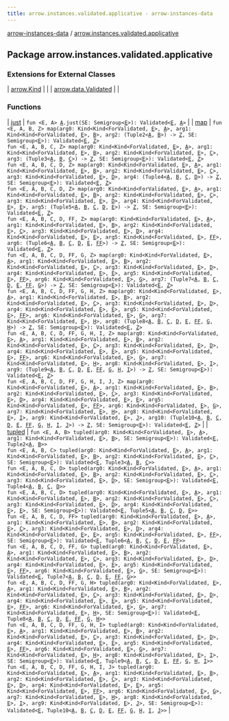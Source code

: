```yaml
---
title: arrow.instances.validated.applicative - arrow-instances-data
---
```


[arrow-instances-data](../index.html) / [arrow.instances.validated.applicative](./index.html)

## Package arrow.instances.validated.applicative

### Extensions for External Classes

| [arrow.Kind](arrow.-kind/index.html) |  |
| [arrow.data.Validated](arrow.data.-validated/index.html) |  |

### Functions

| [just](just.html) | `fun <E, A> `[`A`](just.html#A)`.just(SE: Semigroup<`[`E`](just.html#E)`>): Validated<`[`E`](just.html#E)`, `[`A`](just.html#A)`>` |
| [map](map.html) | `fun <E, A, B, Z> map(arg0: Kind<Kind<ForValidated, `[`E`](map.html#E)`>, `[`A`](map.html#A)`>, arg1: Kind<Kind<ForValidated, `[`E`](map.html#E)`>, `[`B`](map.html#B)`>, arg2: (Tuple2<`[`A`](map.html#A)`, `[`B`](map.html#B)`>) -> `[`Z`](map.html#Z)`, SE: Semigroup<`[`E`](map.html#E)`>): Validated<`[`E`](map.html#E)`, `[`Z`](map.html#Z)`>`<br>`fun <E, A, B, C, Z> map(arg0: Kind<Kind<ForValidated, `[`E`](map.html#E)`>, `[`A`](map.html#A)`>, arg1: Kind<Kind<ForValidated, `[`E`](map.html#E)`>, `[`B`](map.html#B)`>, arg2: Kind<Kind<ForValidated, `[`E`](map.html#E)`>, `[`C`](map.html#C)`>, arg3: (Tuple3<`[`A`](map.html#A)`, `[`B`](map.html#B)`, `[`C`](map.html#C)`>) -> `[`Z`](map.html#Z)`, SE: Semigroup<`[`E`](map.html#E)`>): Validated<`[`E`](map.html#E)`, `[`Z`](map.html#Z)`>`<br>`fun <E, A, B, C, D, Z> map(arg0: Kind<Kind<ForValidated, `[`E`](map.html#E)`>, `[`A`](map.html#A)`>, arg1: Kind<Kind<ForValidated, `[`E`](map.html#E)`>, `[`B`](map.html#B)`>, arg2: Kind<Kind<ForValidated, `[`E`](map.html#E)`>, `[`C`](map.html#C)`>, arg3: Kind<Kind<ForValidated, `[`E`](map.html#E)`>, `[`D`](map.html#D)`>, arg4: (Tuple4<`[`A`](map.html#A)`, `[`B`](map.html#B)`, `[`C`](map.html#C)`, `[`D`](map.html#D)`>) -> `[`Z`](map.html#Z)`, SE: Semigroup<`[`E`](map.html#E)`>): Validated<`[`E`](map.html#E)`, `[`Z`](map.html#Z)`>`<br>`fun <E, A, B, C, D, Z> map(arg0: Kind<Kind<ForValidated, `[`E`](map.html#E)`>, `[`A`](map.html#A)`>, arg1: Kind<Kind<ForValidated, `[`E`](map.html#E)`>, `[`B`](map.html#B)`>, arg2: Kind<Kind<ForValidated, `[`E`](map.html#E)`>, `[`C`](map.html#C)`>, arg3: Kind<Kind<ForValidated, `[`E`](map.html#E)`>, `[`D`](map.html#D)`>, arg4: Kind<Kind<ForValidated, `[`E`](map.html#E)`>, `[`E`](map.html#E)`>, arg5: (Tuple5<`[`A`](map.html#A)`, `[`B`](map.html#B)`, `[`C`](map.html#C)`, `[`D`](map.html#D)`, `[`E`](map.html#E)`>) -> `[`Z`](map.html#Z)`, SE: Semigroup<`[`E`](map.html#E)`>): Validated<`[`E`](map.html#E)`, `[`Z`](map.html#Z)`>`<br>`fun <E, A, B, C, D, FF, Z> map(arg0: Kind<Kind<ForValidated, `[`E`](map.html#E)`>, `[`A`](map.html#A)`>, arg1: Kind<Kind<ForValidated, `[`E`](map.html#E)`>, `[`B`](map.html#B)`>, arg2: Kind<Kind<ForValidated, `[`E`](map.html#E)`>, `[`C`](map.html#C)`>, arg3: Kind<Kind<ForValidated, `[`E`](map.html#E)`>, `[`D`](map.html#D)`>, arg4: Kind<Kind<ForValidated, `[`E`](map.html#E)`>, `[`E`](map.html#E)`>, arg5: Kind<Kind<ForValidated, `[`E`](map.html#E)`>, `[`FF`](map.html#FF)`>, arg6: (Tuple6<`[`A`](map.html#A)`, `[`B`](map.html#B)`, `[`C`](map.html#C)`, `[`D`](map.html#D)`, `[`E`](map.html#E)`, `[`FF`](map.html#FF)`>) -> `[`Z`](map.html#Z)`, SE: Semigroup<`[`E`](map.html#E)`>): Validated<`[`E`](map.html#E)`, `[`Z`](map.html#Z)`>`<br>`fun <E, A, B, C, D, FF, G, Z> map(arg0: Kind<Kind<ForValidated, `[`E`](map.html#E)`>, `[`A`](map.html#A)`>, arg1: Kind<Kind<ForValidated, `[`E`](map.html#E)`>, `[`B`](map.html#B)`>, arg2: Kind<Kind<ForValidated, `[`E`](map.html#E)`>, `[`C`](map.html#C)`>, arg3: Kind<Kind<ForValidated, `[`E`](map.html#E)`>, `[`D`](map.html#D)`>, arg4: Kind<Kind<ForValidated, `[`E`](map.html#E)`>, `[`E`](map.html#E)`>, arg5: Kind<Kind<ForValidated, `[`E`](map.html#E)`>, `[`FF`](map.html#FF)`>, arg6: Kind<Kind<ForValidated, `[`E`](map.html#E)`>, `[`G`](map.html#G)`>, arg7: (Tuple7<`[`A`](map.html#A)`, `[`B`](map.html#B)`, `[`C`](map.html#C)`, `[`D`](map.html#D)`, `[`E`](map.html#E)`, `[`FF`](map.html#FF)`, `[`G`](map.html#G)`>) -> `[`Z`](map.html#Z)`, SE: Semigroup<`[`E`](map.html#E)`>): Validated<`[`E`](map.html#E)`, `[`Z`](map.html#Z)`>`<br>`fun <E, A, B, C, D, FF, G, H, Z> map(arg0: Kind<Kind<ForValidated, `[`E`](map.html#E)`>, `[`A`](map.html#A)`>, arg1: Kind<Kind<ForValidated, `[`E`](map.html#E)`>, `[`B`](map.html#B)`>, arg2: Kind<Kind<ForValidated, `[`E`](map.html#E)`>, `[`C`](map.html#C)`>, arg3: Kind<Kind<ForValidated, `[`E`](map.html#E)`>, `[`D`](map.html#D)`>, arg4: Kind<Kind<ForValidated, `[`E`](map.html#E)`>, `[`E`](map.html#E)`>, arg5: Kind<Kind<ForValidated, `[`E`](map.html#E)`>, `[`FF`](map.html#FF)`>, arg6: Kind<Kind<ForValidated, `[`E`](map.html#E)`>, `[`G`](map.html#G)`>, arg7: Kind<Kind<ForValidated, `[`E`](map.html#E)`>, `[`H`](map.html#H)`>, arg8: (Tuple8<`[`A`](map.html#A)`, `[`B`](map.html#B)`, `[`C`](map.html#C)`, `[`D`](map.html#D)`, `[`E`](map.html#E)`, `[`FF`](map.html#FF)`, `[`G`](map.html#G)`, `[`H`](map.html#H)`>) -> `[`Z`](map.html#Z)`, SE: Semigroup<`[`E`](map.html#E)`>): Validated<`[`E`](map.html#E)`, `[`Z`](map.html#Z)`>`<br>`fun <E, A, B, C, D, FF, G, H, I, Z> map(arg0: Kind<Kind<ForValidated, `[`E`](map.html#E)`>, `[`A`](map.html#A)`>, arg1: Kind<Kind<ForValidated, `[`E`](map.html#E)`>, `[`B`](map.html#B)`>, arg2: Kind<Kind<ForValidated, `[`E`](map.html#E)`>, `[`C`](map.html#C)`>, arg3: Kind<Kind<ForValidated, `[`E`](map.html#E)`>, `[`D`](map.html#D)`>, arg4: Kind<Kind<ForValidated, `[`E`](map.html#E)`>, `[`E`](map.html#E)`>, arg5: Kind<Kind<ForValidated, `[`E`](map.html#E)`>, `[`FF`](map.html#FF)`>, arg6: Kind<Kind<ForValidated, `[`E`](map.html#E)`>, `[`G`](map.html#G)`>, arg7: Kind<Kind<ForValidated, `[`E`](map.html#E)`>, `[`H`](map.html#H)`>, arg8: Kind<Kind<ForValidated, `[`E`](map.html#E)`>, `[`I`](map.html#I)`>, arg9: (Tuple9<`[`A`](map.html#A)`, `[`B`](map.html#B)`, `[`C`](map.html#C)`, `[`D`](map.html#D)`, `[`E`](map.html#E)`, `[`FF`](map.html#FF)`, `[`G`](map.html#G)`, `[`H`](map.html#H)`, `[`I`](map.html#I)`>) -> `[`Z`](map.html#Z)`, SE: Semigroup<`[`E`](map.html#E)`>): Validated<`[`E`](map.html#E)`, `[`Z`](map.html#Z)`>`<br>`fun <E, A, B, C, D, FF, G, H, I, J, Z> map(arg0: Kind<Kind<ForValidated, `[`E`](map.html#E)`>, `[`A`](map.html#A)`>, arg1: Kind<Kind<ForValidated, `[`E`](map.html#E)`>, `[`B`](map.html#B)`>, arg2: Kind<Kind<ForValidated, `[`E`](map.html#E)`>, `[`C`](map.html#C)`>, arg3: Kind<Kind<ForValidated, `[`E`](map.html#E)`>, `[`D`](map.html#D)`>, arg4: Kind<Kind<ForValidated, `[`E`](map.html#E)`>, `[`E`](map.html#E)`>, arg5: Kind<Kind<ForValidated, `[`E`](map.html#E)`>, `[`FF`](map.html#FF)`>, arg6: Kind<Kind<ForValidated, `[`E`](map.html#E)`>, `[`G`](map.html#G)`>, arg7: Kind<Kind<ForValidated, `[`E`](map.html#E)`>, `[`H`](map.html#H)`>, arg8: Kind<Kind<ForValidated, `[`E`](map.html#E)`>, `[`I`](map.html#I)`>, arg9: Kind<Kind<ForValidated, `[`E`](map.html#E)`>, `[`J`](map.html#J)`>, arg10: (Tuple10<`[`A`](map.html#A)`, `[`B`](map.html#B)`, `[`C`](map.html#C)`, `[`D`](map.html#D)`, `[`E`](map.html#E)`, `[`FF`](map.html#FF)`, `[`G`](map.html#G)`, `[`H`](map.html#H)`, `[`I`](map.html#I)`, `[`J`](map.html#J)`>) -> `[`Z`](map.html#Z)`, SE: Semigroup<`[`E`](map.html#E)`>): Validated<`[`E`](map.html#E)`, `[`Z`](map.html#Z)`>` |
| [tupled](tupled.html) | `fun <E, A, B> tupled(arg0: Kind<Kind<ForValidated, `[`E`](tupled.html#E)`>, `[`A`](tupled.html#A)`>, arg1: Kind<Kind<ForValidated, `[`E`](tupled.html#E)`>, `[`B`](tupled.html#B)`>, SE: Semigroup<`[`E`](tupled.html#E)`>): Validated<`[`E`](tupled.html#E)`, Tuple2<`[`A`](tupled.html#A)`, `[`B`](tupled.html#B)`>>`<br>`fun <E, A, B, C> tupled(arg0: Kind<Kind<ForValidated, `[`E`](tupled.html#E)`>, `[`A`](tupled.html#A)`>, arg1: Kind<Kind<ForValidated, `[`E`](tupled.html#E)`>, `[`B`](tupled.html#B)`>, arg2: Kind<Kind<ForValidated, `[`E`](tupled.html#E)`>, `[`C`](tupled.html#C)`>, SE: Semigroup<`[`E`](tupled.html#E)`>): Validated<`[`E`](tupled.html#E)`, Tuple3<`[`A`](tupled.html#A)`, `[`B`](tupled.html#B)`, `[`C`](tupled.html#C)`>>`<br>`fun <E, A, B, C, D> tupled(arg0: Kind<Kind<ForValidated, `[`E`](tupled.html#E)`>, `[`A`](tupled.html#A)`>, arg1: Kind<Kind<ForValidated, `[`E`](tupled.html#E)`>, `[`B`](tupled.html#B)`>, arg2: Kind<Kind<ForValidated, `[`E`](tupled.html#E)`>, `[`C`](tupled.html#C)`>, arg3: Kind<Kind<ForValidated, `[`E`](tupled.html#E)`>, `[`D`](tupled.html#D)`>, SE: Semigroup<`[`E`](tupled.html#E)`>): Validated<`[`E`](tupled.html#E)`, Tuple4<`[`A`](tupled.html#A)`, `[`B`](tupled.html#B)`, `[`C`](tupled.html#C)`, `[`D`](tupled.html#D)`>>`<br>`fun <E, A, B, C, D> tupled(arg0: Kind<Kind<ForValidated, `[`E`](tupled.html#E)`>, `[`A`](tupled.html#A)`>, arg1: Kind<Kind<ForValidated, `[`E`](tupled.html#E)`>, `[`B`](tupled.html#B)`>, arg2: Kind<Kind<ForValidated, `[`E`](tupled.html#E)`>, `[`C`](tupled.html#C)`>, arg3: Kind<Kind<ForValidated, `[`E`](tupled.html#E)`>, `[`D`](tupled.html#D)`>, arg4: Kind<Kind<ForValidated, `[`E`](tupled.html#E)`>, `[`E`](tupled.html#E)`>, SE: Semigroup<`[`E`](tupled.html#E)`>): Validated<`[`E`](tupled.html#E)`, Tuple5<`[`A`](tupled.html#A)`, `[`B`](tupled.html#B)`, `[`C`](tupled.html#C)`, `[`D`](tupled.html#D)`, `[`E`](tupled.html#E)`>>`<br>`fun <E, A, B, C, D, FF> tupled(arg0: Kind<Kind<ForValidated, `[`E`](tupled.html#E)`>, `[`A`](tupled.html#A)`>, arg1: Kind<Kind<ForValidated, `[`E`](tupled.html#E)`>, `[`B`](tupled.html#B)`>, arg2: Kind<Kind<ForValidated, `[`E`](tupled.html#E)`>, `[`C`](tupled.html#C)`>, arg3: Kind<Kind<ForValidated, `[`E`](tupled.html#E)`>, `[`D`](tupled.html#D)`>, arg4: Kind<Kind<ForValidated, `[`E`](tupled.html#E)`>, `[`E`](tupled.html#E)`>, arg5: Kind<Kind<ForValidated, `[`E`](tupled.html#E)`>, `[`FF`](tupled.html#FF)`>, SE: Semigroup<`[`E`](tupled.html#E)`>): Validated<`[`E`](tupled.html#E)`, Tuple6<`[`A`](tupled.html#A)`, `[`B`](tupled.html#B)`, `[`C`](tupled.html#C)`, `[`D`](tupled.html#D)`, `[`E`](tupled.html#E)`, `[`FF`](tupled.html#FF)`>>`<br>`fun <E, A, B, C, D, FF, G> tupled(arg0: Kind<Kind<ForValidated, `[`E`](tupled.html#E)`>, `[`A`](tupled.html#A)`>, arg1: Kind<Kind<ForValidated, `[`E`](tupled.html#E)`>, `[`B`](tupled.html#B)`>, arg2: Kind<Kind<ForValidated, `[`E`](tupled.html#E)`>, `[`C`](tupled.html#C)`>, arg3: Kind<Kind<ForValidated, `[`E`](tupled.html#E)`>, `[`D`](tupled.html#D)`>, arg4: Kind<Kind<ForValidated, `[`E`](tupled.html#E)`>, `[`E`](tupled.html#E)`>, arg5: Kind<Kind<ForValidated, `[`E`](tupled.html#E)`>, `[`FF`](tupled.html#FF)`>, arg6: Kind<Kind<ForValidated, `[`E`](tupled.html#E)`>, `[`G`](tupled.html#G)`>, SE: Semigroup<`[`E`](tupled.html#E)`>): Validated<`[`E`](tupled.html#E)`, Tuple7<`[`A`](tupled.html#A)`, `[`B`](tupled.html#B)`, `[`C`](tupled.html#C)`, `[`D`](tupled.html#D)`, `[`E`](tupled.html#E)`, `[`FF`](tupled.html#FF)`, `[`G`](tupled.html#G)`>>`<br>`fun <E, A, B, C, D, FF, G, H> tupled(arg0: Kind<Kind<ForValidated, `[`E`](tupled.html#E)`>, `[`A`](tupled.html#A)`>, arg1: Kind<Kind<ForValidated, `[`E`](tupled.html#E)`>, `[`B`](tupled.html#B)`>, arg2: Kind<Kind<ForValidated, `[`E`](tupled.html#E)`>, `[`C`](tupled.html#C)`>, arg3: Kind<Kind<ForValidated, `[`E`](tupled.html#E)`>, `[`D`](tupled.html#D)`>, arg4: Kind<Kind<ForValidated, `[`E`](tupled.html#E)`>, `[`E`](tupled.html#E)`>, arg5: Kind<Kind<ForValidated, `[`E`](tupled.html#E)`>, `[`FF`](tupled.html#FF)`>, arg6: Kind<Kind<ForValidated, `[`E`](tupled.html#E)`>, `[`G`](tupled.html#G)`>, arg7: Kind<Kind<ForValidated, `[`E`](tupled.html#E)`>, `[`H`](tupled.html#H)`>, SE: Semigroup<`[`E`](tupled.html#E)`>): Validated<`[`E`](tupled.html#E)`, Tuple8<`[`A`](tupled.html#A)`, `[`B`](tupled.html#B)`, `[`C`](tupled.html#C)`, `[`D`](tupled.html#D)`, `[`E`](tupled.html#E)`, `[`FF`](tupled.html#FF)`, `[`G`](tupled.html#G)`, `[`H`](tupled.html#H)`>>`<br>`fun <E, A, B, C, D, FF, G, H, I> tupled(arg0: Kind<Kind<ForValidated, `[`E`](tupled.html#E)`>, `[`A`](tupled.html#A)`>, arg1: Kind<Kind<ForValidated, `[`E`](tupled.html#E)`>, `[`B`](tupled.html#B)`>, arg2: Kind<Kind<ForValidated, `[`E`](tupled.html#E)`>, `[`C`](tupled.html#C)`>, arg3: Kind<Kind<ForValidated, `[`E`](tupled.html#E)`>, `[`D`](tupled.html#D)`>, arg4: Kind<Kind<ForValidated, `[`E`](tupled.html#E)`>, `[`E`](tupled.html#E)`>, arg5: Kind<Kind<ForValidated, `[`E`](tupled.html#E)`>, `[`FF`](tupled.html#FF)`>, arg6: Kind<Kind<ForValidated, `[`E`](tupled.html#E)`>, `[`G`](tupled.html#G)`>, arg7: Kind<Kind<ForValidated, `[`E`](tupled.html#E)`>, `[`H`](tupled.html#H)`>, arg8: Kind<Kind<ForValidated, `[`E`](tupled.html#E)`>, `[`I`](tupled.html#I)`>, SE: Semigroup<`[`E`](tupled.html#E)`>): Validated<`[`E`](tupled.html#E)`, Tuple9<`[`A`](tupled.html#A)`, `[`B`](tupled.html#B)`, `[`C`](tupled.html#C)`, `[`D`](tupled.html#D)`, `[`E`](tupled.html#E)`, `[`FF`](tupled.html#FF)`, `[`G`](tupled.html#G)`, `[`H`](tupled.html#H)`, `[`I`](tupled.html#I)`>>`<br>`fun <E, A, B, C, D, FF, G, H, I, J> tupled(arg0: Kind<Kind<ForValidated, `[`E`](tupled.html#E)`>, `[`A`](tupled.html#A)`>, arg1: Kind<Kind<ForValidated, `[`E`](tupled.html#E)`>, `[`B`](tupled.html#B)`>, arg2: Kind<Kind<ForValidated, `[`E`](tupled.html#E)`>, `[`C`](tupled.html#C)`>, arg3: Kind<Kind<ForValidated, `[`E`](tupled.html#E)`>, `[`D`](tupled.html#D)`>, arg4: Kind<Kind<ForValidated, `[`E`](tupled.html#E)`>, `[`E`](tupled.html#E)`>, arg5: Kind<Kind<ForValidated, `[`E`](tupled.html#E)`>, `[`FF`](tupled.html#FF)`>, arg6: Kind<Kind<ForValidated, `[`E`](tupled.html#E)`>, `[`G`](tupled.html#G)`>, arg7: Kind<Kind<ForValidated, `[`E`](tupled.html#E)`>, `[`H`](tupled.html#H)`>, arg8: Kind<Kind<ForValidated, `[`E`](tupled.html#E)`>, `[`I`](tupled.html#I)`>, arg9: Kind<Kind<ForValidated, `[`E`](tupled.html#E)`>, `[`J`](tupled.html#J)`>, SE: Semigroup<`[`E`](tupled.html#E)`>): Validated<`[`E`](tupled.html#E)`, Tuple10<`[`A`](tupled.html#A)`, `[`B`](tupled.html#B)`, `[`C`](tupled.html#C)`, `[`D`](tupled.html#D)`, `[`E`](tupled.html#E)`, `[`FF`](tupled.html#FF)`, `[`G`](tupled.html#G)`, `[`H`](tupled.html#H)`, `[`I`](tupled.html#I)`, `[`J`](tupled.html#J)`>>` |


